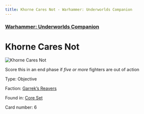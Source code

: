 ```yaml
---
title: Khorne Cares Not - Warhammer: Underworlds Companion
---
```


### [Warhammer: Underworlds Companion](https://guidokessels.github.io/wh-underworlds)

  

# Khorne Cares Not

![Khorne Cares Not](https://warhammerunderworlds.com/wp-content/uploads/sites/6/2017/12/006_ENG-Khorne-Cares-Not.png)

Score this in an end phase if <i>five or more</i> fighters are out of action

Type: Objective

Faction: [Garrek’s Reavers](https://guidokessels.github.io/wh-underworlds/factions/garreks-reavers)

Found in: [Core Set](https://guidokessels.github.io/wh-underworlds/locations/core-set)

Card number: 6
